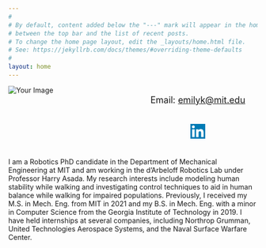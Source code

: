 ```yaml
---
#
# By default, content added below the "---" mark will appear in the home page
# between the top bar and the list of recent posts.
# To change the home page layout, edit the _layouts/home.html file.
# See: https://jekyllrb.com/docs/themes/#overriding-theme-defaults
#
layout: home
---
```


<style>
.container {
    display: flex;
}

.left {
    flex: 1;
    margin-bottom: 25px;
}

.right {
    flex: 1;
    padding-left: 20px; /* Adjust the padding as needed */
    display: flex;
    flex-direction: column;
    align-items: center; /* Center items horizontally */
    justify-content: center; /* Center items vertically */
}

.right h3 {
    font-size: 24px;
    margin-bottom: 10px;
}

.right p {
    font-size: 18px;
    margin-bottom: 20px;
}

.right img {
    width: 30px; /* Adjust the size of the LinkedIn icon */
}
</style>



<div class="container">
    <div class="left">
        <img src="/assets/Kamienski_Emily_PhD_02.jpg" alt="Your Image" style="width: 400px;">
    </div>
    <div class="right">
        <p>Email: <a href="mailto:emilyk@mit.edu">emilyk@mit.edu</a></p>
        <p>
            <a href="https://www.linkedin.com/in/emily-kamienski-8b896a12a/" target="_blank">
                <img src="/assets/linkedin.png" alt="LinkedIn">
            </a>
        </p>
    </div>
</div>


<div>
    <p>I am a Robotics PhD candidate in the Department of Mechanical Engineering at MIT and am working in the d’Arbeloff Robotics Lab under Professor Harry Asada. My research interests include modeling human stability while walking and investigating control techniques to aid in human balance while walking for impaired populations. Previously, I received my M.S. in Mech. Eng. from MIT in 2021 and my B.S. in Mech. Eng. with a minor in Computer Science from the Georgia Institute of Technology in 2019. I have held internships at several companies, including Northrop Grumman, United Technologies Aerospace Systems, and the Naval Surface Warfare Center. </p>
    </div>




